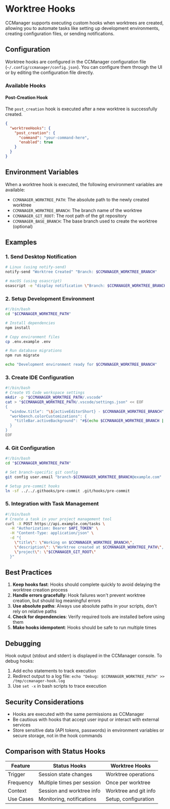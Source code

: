 # Worktree Hooks

CCManager supports executing custom hooks when worktrees are created, allowing you to automate tasks like setting up development environments, creating configuration files, or sending notifications.

## Configuration

Worktree hooks are configured in the CCManager configuration file (`~/.config/ccmanager/config.json`). You can configure them through the UI or by editing the configuration file directly.

### Available Hooks

#### Post-Creation Hook

The `post_creation` hook is executed after a new worktree is successfully created.

```json
{
  "worktreeHooks": {
    "post_creation": {
      "command": "your-command-here",
      "enabled": true
    }
  }
}
```

## Environment Variables

When a worktree hook is executed, the following environment variables are available:

- `CCMANAGER_WORKTREE_PATH`: The absolute path to the newly created worktree
- `CCMANAGER_WORKTREE_BRANCH`: The branch name of the worktree
- `CCMANAGER_GIT_ROOT`: The root path of the git repository
- `CCMANAGER_BASE_BRANCH`: The base branch used to create the worktree (optional)

## Examples

### 1. Send Desktop Notification

```bash
# Linux (using notify-send)
notify-send "Worktree Created" "Branch: $CCMANAGER_WORKTREE_BRANCH"

# macOS (using osascript)
osascript -e "display notification \"Branch: $CCMANAGER_WORKTREE_BRANCH\" with title \"Worktree Created\""
```

### 2. Setup Development Environment

```bash
#!/bin/bash
cd "$CCMANAGER_WORKTREE_PATH"

# Install dependencies
npm install

# Copy environment files
cp .env.example .env

# Run database migrations
npm run migrate

echo "Development environment ready for $CCMANAGER_WORKTREE_BRANCH"
```

### 3. Create IDE Configuration

```bash
#!/bin/bash
# Create VS Code workspace settings
mkdir -p "$CCMANAGER_WORKTREE_PATH/.vscode"
cat > "$CCMANAGER_WORKTREE_PATH/.vscode/settings.json" << EOF
{
  "window.title": "\${activeEditorShort} - $CCMANAGER_WORKTREE_BRANCH",
  "workbench.colorCustomizations": {
    "titleBar.activeBackground": "#$(echo $CCMANAGER_WORKTREE_BRANCH | md5sum | cut -c1-6)"
  }
}
EOF
```

### 4. Git Configuration

```bash
#!/bin/bash
cd "$CCMANAGER_WORKTREE_PATH"

# Set branch-specific git config
git config user.email "branch-$CCMANAGER_WORKTREE_BRANCH@example.com"

# Setup pre-commit hooks
ln -sf ../../.githooks/pre-commit .git/hooks/pre-commit
```

### 5. Integration with Task Management

```bash
#!/bin/bash
# Create a task in your project management tool
curl -X POST https://api.example.com/tasks \
  -H "Authorization: Bearer $API_TOKEN" \
  -H "Content-Type: application/json" \
  -d "{
    \"title\": \"Working on $CCMANAGER_WORKTREE_BRANCH\",
    \"description\": \"Worktree created at $CCMANAGER_WORKTREE_PATH\",
    \"project\": \"$CCMANAGER_GIT_ROOT\"
  }"
```

## Best Practices

1. **Keep hooks fast**: Hooks should complete quickly to avoid delaying the worktree creation process
2. **Handle errors gracefully**: Hook failures won't prevent worktree creation, but should log meaningful errors
3. **Use absolute paths**: Always use absolute paths in your scripts, don't rely on relative paths
4. **Check for dependencies**: Verify required tools are installed before using them
5. **Make hooks idempotent**: Hooks should be safe to run multiple times

## Debugging

Hook output (stdout and stderr) is displayed in the CCManager console. To debug hooks:

1. Add echo statements to track execution
2. Redirect output to a log file: `echo "Debug: $CCMANAGER_WORKTREE_PATH" >> /tmp/ccmanager-hook.log`
3. Use `set -x` in bash scripts to trace execution

## Security Considerations

- Hooks are executed with the same permissions as CCManager
- Be cautious with hooks that accept user input or interact with external services
- Store sensitive data (API tokens, passwords) in environment variables or secure storage, not in the hook commands

## Comparison with Status Hooks

| Feature | Status Hooks | Worktree Hooks |
|---------|-------------|----------------|
| Trigger | Session state changes | Worktree operations |
| Frequency | Multiple times per session | Once per worktree |
| Context | Session and worktree info | Worktree and git info |
| Use Cases | Monitoring, notifications | Setup, configuration |